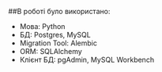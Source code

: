 ##В роботі було використано:<br>
* Мова: Python <br>
* БД: Postgres, MySQL <br>
* Migration Tool: Alembic <br>
* ORM: SQLAlchemy <br>
* Клієнт БД: pgAdmin, MySQL Workbench <br>
